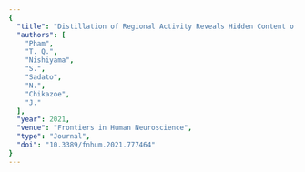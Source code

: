 ```yaml
---
{
  "title": "Distillation of Regional Activity Reveals Hidden Content of Neural Information in Visual Processing",
  "authors": [
    "Pham",
    "T. Q.",
    "Nishiyama",
    "S.",
    "Sadato",
    "N.",
    "Chikazoe",
    "J."
  ],
  "year": 2021,
  "venue": "Frontiers in Human Neuroscience",
  "type": "Journal",
  "doi": "10.3389/fnhum.2021.777464"
}
---
```

